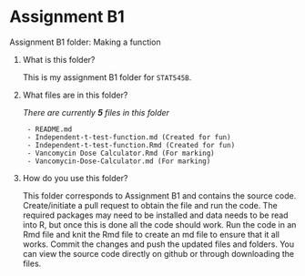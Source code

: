 # Assignment B1 

Assignment B1 folder: Making a function

1.  What is this folder?

    This is my assignment B1 folder for `STAT545B`.

2.  What files are in this folder?

    *There are currently* ***5*** *files in this folder*

         - README.md
         - Independent-t-test-function.md (Created for fun)
         - Independent-t-test-function.Rmd (Created for fun)
         - Vancomycin Dose Calculator.Rmd (For marking)
         - Vancomycin-Dose-Calculator.md (For marking)

3.  How do you use this folder?

    This folder corresponds to Assignment B1 and contains the source code.
    Create/initiate a pull request to obtain the file and run the code.
    The required packages may need to be installed and data needs to be read into R, but once this is
    done all the code should work. Run the code in an Rmd file and knit the Rmd file to
    create an md file to ensure that it all works. Commit the changes
    and push the updated files and folders. You can view the source code directly on github or through downloading the
    files.
